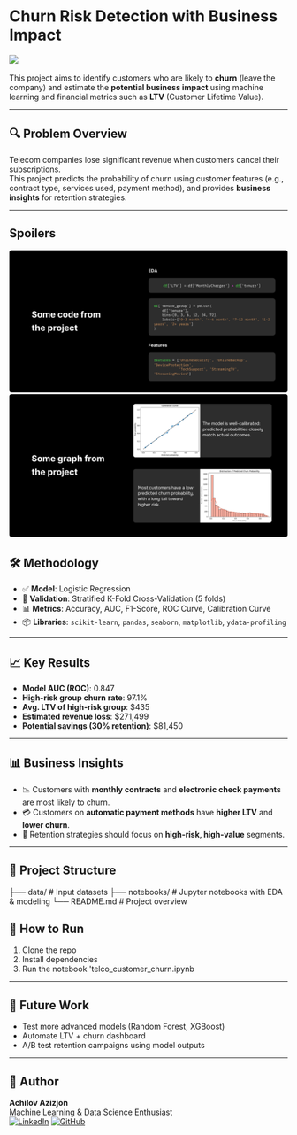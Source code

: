 # Churn Risk Detection with Business Impact

![](images/Main.png)

This project aims to identify customers who are likely to **churn** (leave the company) and estimate the **potential business impact** using machine learning and financial metrics such as **LTV** (Customer Lifetime Value).

---

## 🔍 Problem Overview

Telecom companies lose significant revenue when customers cancel their subscriptions.  
This project predicts the probability of churn using customer features (e.g., contract type, services used, payment method), and provides **business insights** for retention strategies.

---

## Spoilers

![](images/Main1.png)
![](images/Main2.png)

## 🛠️ Methodology

- ✅ **Model**: Logistic Regression  
- 🔄 **Validation**: Stratified K-Fold Cross-Validation (5 folds)  
- 📊 **Metrics**: Accuracy, AUC, F1-Score, ROC Curve, Calibration Curve  
- 📦 **Libraries**: `scikit-learn`, `pandas`, `seaborn`, `matplotlib`, `ydata-profiling`

---

## 📈 Key Results

- **Model AUC (ROC)**: 0.847  
- **High-risk group churn rate**: 97.1%  
- **Avg. LTV of high-risk group**: $435  
- **Estimated revenue loss**: $271,499  
- **Potential savings (30% retention)**: $81,450  

---

## 📊 Business Insights

- 📉 Customers with **monthly contracts** and **electronic check payments** are most likely to churn.
- 💳 Customers on **automatic payment methods** have **higher LTV** and **lower churn**.
- 🎯 Retention strategies should focus on **high-risk, high-value** segments.

---

## 📁 Project Structure

├── data/ # Input datasets
├── notebooks/ # Jupyter notebooks with EDA & modeling
└── README.md # Project overview




## 🚀 How to Run

1. Clone the repo  
2. Install dependencies  
3. Run the notebook
   'telco_customer_churn.ipynb


---

## 📌 Future Work

- Test more advanced models (Random Forest, XGBoost)
- Automate LTV + churn dashboard
- A/B test retention campaigns using model outputs

---

## 👤 Author

**Achilov Azizjon**  
Machine Learning & Data Science Enthusiast  
[![LinkedIn](https://img.shields.io/badge/LinkedIn-Profile-blue)](https://www.linkedin.com/in/azizjon-achilov-369941291/)
[![GitHub](https://img.shields.io/badge/GitHub-azizjon0-black)](https://github.com/azizjon0)


